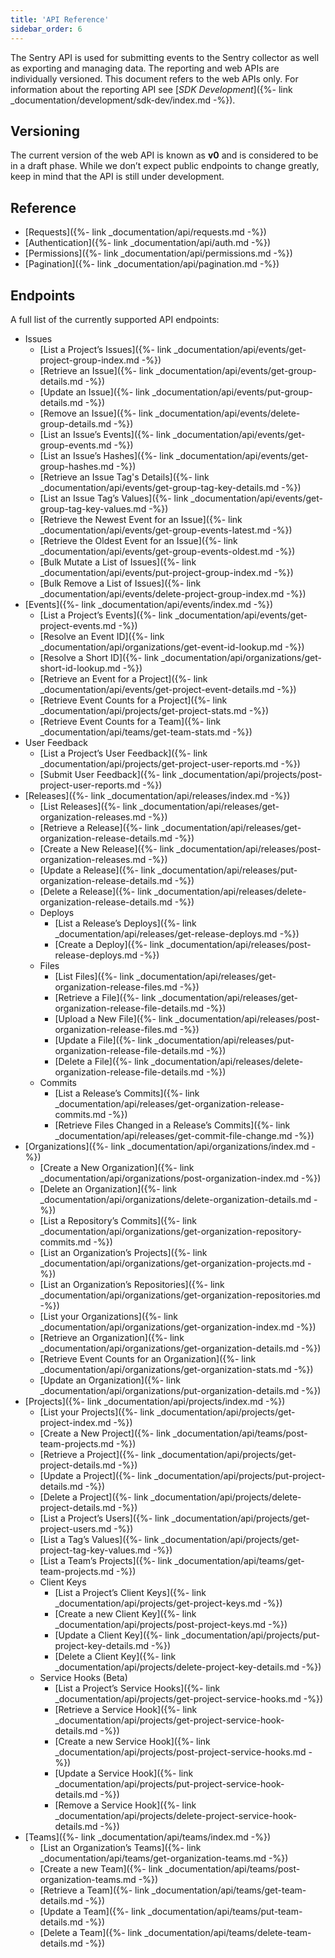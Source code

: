 ```yaml
---
title: 'API Reference'
sidebar_order: 6
---
```


The Sentry API is used for submitting events to the Sentry collector as well as exporting and managing data. The reporting and web APIs are individually versioned. This document refers to the web APIs only. For information about the reporting API see [_SDK Development_]({%- link _documentation/development/sdk-dev/index.md -%}).

## Versioning

The current version of the web API is known as **v0** and is considered to be in a draft phase. While we don’t expect public endpoints to change greatly, keep in mind that the API is still under development.

## Reference

-   [Requests]({%- link _documentation/api/requests.md -%})
-   [Authentication]({%- link _documentation/api/auth.md -%})
-   [Permissions]({%- link _documentation/api/permissions.md -%})
-   [Pagination]({%- link _documentation/api/pagination.md -%})

## Endpoints

A full list of the currently supported API endpoints:

-   Issues
    -   [List a Project’s Issues]({%- link _documentation/api/events/get-project-group-index.md -%})
    -   [Retrieve an Issue]({%- link _documentation/api/events/get-group-details.md -%})
    -   [Update an Issue]({%- link _documentation/api/events/put-group-details.md -%})
    -   [Remove an Issue]({%- link _documentation/api/events/delete-group-details.md -%})
    -   [List an Issue’s Events]({%- link _documentation/api/events/get-group-events.md -%})
    -   [List an Issue’s Hashes]({%- link _documentation/api/events/get-group-hashes.md -%})
    -   [Retrieve an Issue Tag's Details]({%- link _documentation/api/events/get-group-tag-key-details.md -%})
    -   [List an Issue Tag’s Values]({%- link _documentation/api/events/get-group-tag-key-values.md -%})
    -   [Retrieve the Newest Event for an Issue]({%- link _documentation/api/events/get-group-events-latest.md -%})
    -   [Retrieve the Oldest Event for an Issue]({%- link _documentation/api/events/get-group-events-oldest.md -%})
    -   [Bulk Mutate a List of Issues]({%- link _documentation/api/events/put-project-group-index.md -%})
    -   [Bulk Remove a List of Issues]({%- link _documentation/api/events/delete-project-group-index.md -%})
-   [Events]({%- link _documentation/api/events/index.md -%})
    -   [List a Project’s Events]({%- link _documentation/api/events/get-project-events.md -%})
    -   [Resolve an Event ID]({%- link _documentation/api/organizations/get-event-id-lookup.md -%})
    -   [Resolve a Short ID]({%- link _documentation/api/organizations/get-short-id-lookup.md -%})
    -   [Retrieve an Event for a Project]({%- link _documentation/api/events/get-project-event-details.md -%})
    -   [Retrieve Event Counts for a Project]({%- link _documentation/api/projects/get-project-stats.md -%})
    -   [Retrieve Event Counts for a Team]({%- link _documentation/api/teams/get-team-stats.md -%})
-   User Feedback
    -   [List a Project’s User Feedback]({%- link _documentation/api/projects/get-project-user-reports.md -%})
    -   [Submit User Feedback]({%- link _documentation/api/projects/post-project-user-reports.md -%})
-   [Releases]({%- link _documentation/api/releases/index.md -%})
    -   [List Releases]({%- link _documentation/api/releases/get-organization-releases.md -%})
    -   [Retrieve a Release]({%- link _documentation/api/releases/get-organization-release-details.md -%})
    -   [Create a New Release]({%- link _documentation/api/releases/post-organization-releases.md -%})
    -   [Update a Release]({%- link _documentation/api/releases/put-organization-release-details.md -%})
    -   [Delete a Release]({%- link _documentation/api/releases/delete-organization-release-details.md -%})
    -   Deploys
        -   [List a Release’s Deploys]({%- link _documentation/api/releases/get-release-deploys.md -%})
        -   [Create a Deploy]({%- link _documentation/api/releases/post-release-deploys.md -%})
    -   Files
        -   [List Files]({%- link _documentation/api/releases/get-organization-release-files.md -%})
        -   [Retrieve a File]({%- link _documentation/api/releases/get-organization-release-file-details.md -%})
        -   [Upload a New File]({%- link _documentation/api/releases/post-organization-release-files.md -%})
        -   [Update a File]({%- link _documentation/api/releases/put-organization-release-file-details.md -%})
        -   [Delete a File]({%- link _documentation/api/releases/delete-organization-release-file-details.md -%})
    -   Commits
        -   [List a Release’s Commits]({%- link _documentation/api/releases/get-organization-release-commits.md -%})
        -   [Retrieve Files Changed in a Release’s Commits]({%- link _documentation/api/releases/get-commit-file-change.md -%})
-   [Organizations]({%- link _documentation/api/organizations/index.md -%})
    -   [Create a New Organization]({%- link _documentation/api/organizations/post-organization-index.md -%})
    -   [Delete an Organization]({%- link _documentation/api/organizations/delete-organization-details.md -%})
    -   [List a Repository’s Commits]({%- link _documentation/api/organizations/get-organization-repository-commits.md -%})
    -   [List an Organization’s Projects]({%- link _documentation/api/organizations/get-organization-projects.md -%})
    -   [List an Organization’s Repositories]({%- link _documentation/api/organizations/get-organization-repositories.md -%})
    -   [List your Organizations]({%- link _documentation/api/organizations/get-organization-index.md -%})
    -   [Retrieve an Organization]({%- link _documentation/api/organizations/get-organization-details.md -%})
    -   [Retrieve Event Counts for an Organization]({%- link _documentation/api/organizations/get-organization-stats.md -%})
    -   [Update an Organization]({%- link _documentation/api/organizations/put-organization-details.md -%})
-   [Projects]({%- link _documentation/api/projects/index.md -%})
    -   [List your Projects]({%- link _documentation/api/projects/get-project-index.md -%})
    -   [Create a New Project]({%- link _documentation/api/teams/post-team-projects.md -%})
    -   [Retrieve a Project]({%- link _documentation/api/projects/get-project-details.md -%})
    -   [Update a Project]({%- link _documentation/api/projects/put-project-details.md -%})
    -   [Delete a Project]({%- link _documentation/api/projects/delete-project-details.md -%})
    -   [List a Project’s Users]({%- link _documentation/api/projects/get-project-users.md -%})
    -   [List a Tag’s Values]({%- link _documentation/api/projects/get-project-tag-key-values.md -%})
    -   [List a Team’s Projects]({%- link _documentation/api/teams/get-team-projects.md -%})
    -   Client Keys
        -   [List a Project’s Client Keys]({%- link _documentation/api/projects/get-project-keys.md -%})
        -   [Create a new Client Key]({%- link _documentation/api/projects/post-project-keys.md -%})
        -   [Update a Client Key]({%- link _documentation/api/projects/put-project-key-details.md -%})
        -   [Delete a Client Key]({%- link _documentation/api/projects/delete-project-key-details.md -%})
    -   Service Hooks (Beta)
        -   [List a Project’s Service Hooks]({%- link _documentation/api/projects/get-project-service-hooks.md -%})
        -   [Retrieve a Service Hook]({%- link _documentation/api/projects/get-project-service-hook-details.md -%})
        -   [Create a new Service Hook]({%- link _documentation/api/projects/post-project-service-hooks.md -%})
        -   [Update a Service Hook]({%- link _documentation/api/projects/put-project-service-hook-details.md -%})
        -   [Remove a Service Hook]({%- link _documentation/api/projects/delete-project-service-hook-details.md -%})
-   [Teams]({%- link _documentation/api/teams/index.md -%})
    -   [List an Organization’s Teams]({%- link _documentation/api/teams/get-organization-teams.md -%})
    -   [Create a new Team]({%- link _documentation/api/teams/post-organization-teams.md -%})
    -   [Retrieve a Team]({%- link _documentation/api/teams/get-team-details.md -%})
    -   [Update a Team]({%- link _documentation/api/teams/put-team-details.md -%})
    -   [Delete a Team]({%- link _documentation/api/teams/delete-team-details.md -%})
